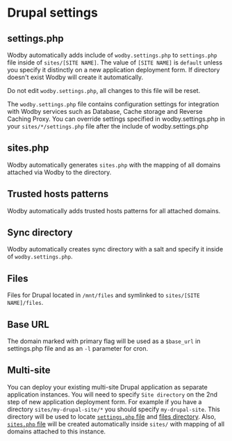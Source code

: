 # Drupal settings

## settings.php

Wodby automatically adds include of `wodby.settings.php` to `settings.php` file inside of `sites/[SITE NAME]`. The value of `[SITE NAME]` is `default` unless you specify it distinctly on a new application deployment form. If directory doesn't exist Wodby will create it automatically.

Do not edit `wodby.settings.php`, all changes to this file will be reset.

The `wodby.settings.php` file contains configuration settings for integration with Wodby services such as Database, Cache storage and Reverse Caching Proxy. You can override settings specified in wodby.settings.php in your `sites/*/settings.php` file after the include of wodby.settings.php

## sites.php

Wodby automatically generates `sites.php` with the mapping of all domains attached via Wodby to the directory.

## Trusted hosts patterns

Wodby automatically adds trusted hosts patterns for all attached domains.

## Sync directory

Wodby automatically creates sync directory with a salt and specify it inside of `wodby.settings.php`.

## Files

Files for Drupal located in `/mnt/files` and symlinked to `sites/[SITE NAME]/files`.

## Base URL

The domain marked with primary flag will be used as a `$base_url` in settings.php file and as an `-l` parameter for cron.

## Multi-site

You can deploy your existing multi-site Drupal application as separate application instances. You will need to specify `Site directory` on the 2nd step of new application deployment form. For example if you have a directory `sites/my-drupal-site/*` you should specify `my-drupal-site`. This directory will be used to locate [`settings.php` file](#settings-php) and [files directory](#files). Also, [`sites.php` file](#sites-php) will be created automatically inside `sites/` with mapping of all domains attached to this instance.
